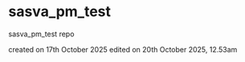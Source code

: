 # sasva_pm_test

sasva_pm_test repo

created on 17th October 2025
edited on 20th October 2025, 12.53am
